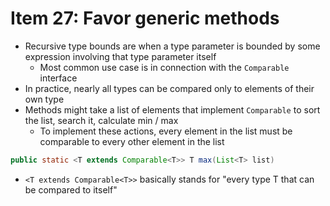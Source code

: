 # Item 27: Favor generic methods

* Recursive type bounds are when a type parameter is bounded by some expression involving that type parameter itself
  * Most common use case is in connection with the `Comparable` interface
* In practice, nearly all types can be compared only to elements of their own type
* Methods might take a list of elements that implement `Comparable` to sort the list, search it, calculate min / max
  * To implement these actions, every element in the list must be comparable to every other element in the list

```java
public static <T extends Comparable<T>> T max(List<T> list)
```

* `<T extends Comparable<T>>` basically stands for "every type T that can be compared to itself"
